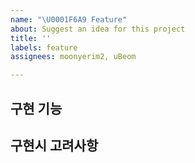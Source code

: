 ```yaml
---
name: "\U0001F6A9 Feature"
about: Suggest an idea for this project
title: ''
labels: feature
assignees: moonyerim2, uBeom

---
```


## 구현 기능

## 구현시 고려사항

